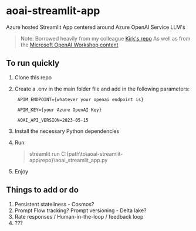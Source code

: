 # aoai-streamlit-app

Azure hosted Streamlit App centered around Azure OpenAI Service LLM's

>Note: Borrowed heavily from my colleague [Kirk's repo](https://github.com/kirkhofer/data-ai/blob/main/aoai/chat.py) As well as from the [Microsoft OpenAI Workshop content](https://github.com/microsoft/OpenAIWorkshop)

## To run quickly

1. Clone this repo

2. Create a .env in the main folder file and add in the following parameters:

        APIM_ENDPOINT={whatever your openai endpoint is}

        APIM_KEY={your Azure OpenAI Key}

        AOAI_API_VERSION=2023-05-15

3. Install the necessary Python dependencies

4. Run:

    > streamlit run C:\{path\to\aoai-streamlit-app\repo}\aoai_streamlit_app.py

5. Enjoy

## Things to add or do

1. Persistent stateliness - Cosmos?
2. Prompt Flow tracking? Prompt versioning - Delta lake?
3. Rate responses / Human-in-the-loop / feedback loop
4. ???
